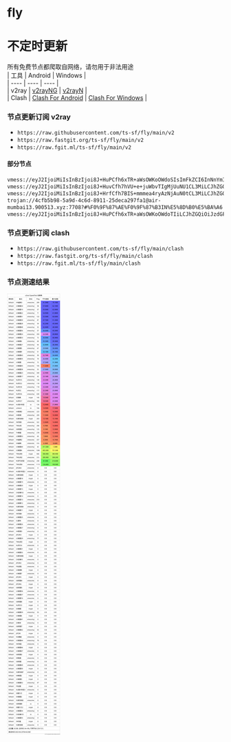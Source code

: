 # fly
# 不定时更新
所有免费节点都爬取自网络，请勿用于非法用途  
|  工具  | Android  | Windows  |  
|  ----  | ----   | ----  |  
| v2ray  | [v2rayNG](https://github.com/2dust/v2rayNG/releases) | [v2rayN](https://github.com/2dust/v2rayN/releases) |  
| Clash  | [Clash For Android](https://github.com/Kr328/ClashForAndroid/releases) | [Clash For Windows](https://github.com/Fndroid/clash_for_windows_pkg/releases) | 
  
### 节点更新订阅  v2ray
- `https://raw.githubusercontent.com/ts-sf/fly/main/v2`  
- `https://raw.fastgit.org/ts-sf/fly/main/v2`  
- `https://raw.fgit.ml/ts-sf/fly/main/v2`  
#### 部分节点  
``` 
vmess://eyJ2IjoiMiIsInBzIjoi8J+HuPCfh6xTR+aWsOWKoOWdoSIsImFkZCI6InNnYmIuNzY4OTgxMDIueHl6IiwicG9ydCI6IjIwOTUiLCJpZCI6IjEyZDA2YmI2LWQ3OTctM2NmMy1iMzY4LWE5MDNiODcwMmYyYyIsImFpZCI6IjAiLCJzY3kiOiJhdXRvIiwibmV0Ijoid3MiLCJ0eXBlIjoibm9uZSIsImhvc3QiOiJzZ2IuNzY4OTgxMDIueHl6IiwicGF0aCI6Ii9hZHdyZmV5aXl1aXNmZXNmIiwidGxzIjoiIiwic25pIjoiIiwidGVzdF9uYW1lIjoiU0fmlrDliqDlnaEifQ==
vmess://eyJ2IjoiMiIsInBzIjoi8J+HuvCfh7hVU+e+juWbvTIgMjUuNU1CL3MiLCJhZGQiOiIxNDAuOTkuMTQwLjE1MCIsInBvcnQiOiI1NzExMiIsImlkIjoiNDE4MDQ4YWYtYTI5My00Yjk5LTliMGMtOThjYTM1ODBkZDI0IiwiYWlkIjoiNjQiLCJzY3kiOiJhdXRvIiwibmV0IjoidGNwIiwidHlwZSI6Im5vbmUiLCJob3N0IjoiIiwicGF0aCI6Ii9xd2VyIiwidGxzIjoiIiwic25pIjoiIiwidGVzdF9uYW1lIjoiVVPnvo7lm70yIn0=
vmess://eyJ2IjoiMiIsInBzIjoi8J+HrfCfh7BIS+mmmea4ryAzNjAuN0tCL3MiLCJhZGQiOiIxODUuMTQuNDcuMTczIiwicG9ydCI6IjgwIiwiaWQiOiI2Y2IwMzFlMi1lYjI3LTQ1MGQtOWY4OS05Zjc4YjI2NjM0MjUiLCJhaWQiOiIwIiwic2N5IjoiYXV0byIsIm5ldCI6InRjcCIsInR5cGUiOiJodHRwIiwiaG9zdCI6IiIsInBhdGgiOiIvIiwidGxzIjoiIiwic25pIjoiIiwidGVzdF9uYW1lIjoiSEvpppnmuK8ifQ==
trojan://4cfb5b98-5a9d-4c6d-8911-25deca297fa1@air-mumbai13.900513.xyz:7708?#%F0%9F%87%AE%F0%9F%87%B3IN%E5%8D%B0%E5%BA%A6
vmess://eyJ2IjoiMiIsInBzIjoi8J+HuPCfh6xTR+aWsOWKoOWdoTIiLCJhZGQiOiJzdGFybGlnaHRib29zdG9yLnRvcCIsInBvcnQiOiI1MDAwMCIsImlkIjoiYjJhZDQyNzItNzE3Yy00ZGE3LWE1MjEtZTZhZmVhZDhhNzg0IiwiYWlkIjoiMCIsInNjeSI6ImF1dG8iLCJuZXQiOiJ3cyIsInR5cGUiOiJub25lIiwiaG9zdCI6IiIsInBhdGgiOiIiLCJ0bHMiOiJ0bHMiLCJzbmkiOiIiLCJ0ZXN0X25hbWUiOiJTR+aWsOWKoOWdoTIifQ==
```
### 节点更新订阅  clash
- `https://raw.githubusercontent.com/ts-sf/fly/main/clash`  
- `https://raw.fastgit.org/ts-sf/fly/main/clash`  
- `https://raw.fgit.ml/ts-sf/fly/main/clash`  

### 节点测速结果
![image](traffic.png)
